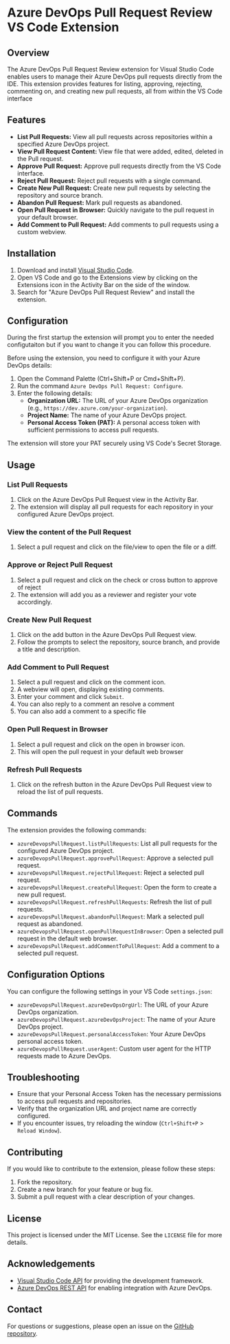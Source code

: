
# Azure DevOps Pull Request Review VS Code Extension

## Overview

The Azure DevOps Pull Request Review extension for Visual Studio Code enables users to manage their Azure DevOps pull requests directly from the IDE. This extension provides features for listing, approving, rejecting, commenting on, and creating new pull requests, all from within the VS Code interface

## Features

- **List Pull Requests:** View all pull requests across repositories within a specified Azure DevOps project.
- **View Pull Request Content:** View file that were added, edited, deleted in the Pull request.
- **Approve Pull Request:** Approve pull requests directly from the VS Code interface.
- **Reject Pull Request:** Reject pull requests with a single command.
- **Create New Pull Request:** Create new pull requests by selecting the repository and source branch.
- **Abandon Pull Request:** Mark pull requests as abandoned.
- **Open Pull Request in Browser:** Quickly navigate to the pull request in your default browser.
- **Add Comment to Pull Request:** Add comments to pull requests using a custom webview.

## Installation

1. Download and install [Visual Studio Code](https://code.visualstudio.com/).
2. Open VS Code and go to the Extensions view by clicking on the Extensions icon in the Activity Bar on the side of the window.
3. Search for "Azure DevOps Pull Request Review" and install the extension.

## Configuration

During the first startup the extension will prompt you to enter the needed configutaiton but if you want to change it you can follow this procedure.

Before using the extension, you need to configure it with your Azure DevOps details:

1. Open the Command Palette (Ctrl+Shift+P or Cmd+Shift+P).
2. Run the command `Azure DevOps Pull Request: Configure`.
3. Enter the following details:
   - **Organization URL:** The URL of your Azure DevOps organization (e.g., `https://dev.azure.com/your-organization`).
   - **Project Name:** The name of your Azure DevOps project.
   - **Personal Access Token (PAT):** A personal access token with sufficient permissions to access pull requests.

The extension will store your PAT securely using VS Code's Secret Storage.

## Usage

### List Pull Requests

1. Click on the Azure DevOps Pull Request view in the Activity Bar.
2. The extension will display all pull requests for each repository in your configured Azure DevOps project.

### View the content of the Pull Request

1. Select a pull request and click on the file/view to open the file or a diff.

### Approve or Reject Pull Request

1. Select a pull request and click on the check or cross button to approve of reject
2. The extension will add you as a reviewer and register your vote accordingly.

### Create New Pull Request

1. Click on the add button in the Azure DevOps Pull Request view.
2. Follow the prompts to select the repository, source branch, and provide a title and description.

### Add Comment to Pull Request

1. Select a pull request and click on the comment icon.
2. A webview will open, displaying existing comments.
3. Enter your comment and click `Submit`.
4. You can also reply to a comment an resolve a comment
5. You can also add a comment to a specific file

### Open Pull Request in Browser

1. Select a pull request and click on the open in browser icon.
2. This will open the pull request in your default web browser

### Refresh Pull Requests

1. Click on the refresh button in the Azure DevOps Pull Request view to reload the list of pull requests.

## Commands

The extension provides the following commands:

- `azureDevopsPullRequest.listPullRequests`: List all pull requests for the configured Azure DevOps project.
- `azureDevopsPullRequest.approvePullRequest`: Approve a selected pull request.
- `azureDevopsPullRequest.rejectPullRequest`: Reject a selected pull request.
- `azureDevopsPullRequest.createPullRequest`: Open the form to create a new pull request.
- `azureDevopsPullRequest.refreshPullRequests`: Refresh the list of pull requests.
- `azureDevopsPullRequest.abandonPullRequest`: Mark a selected pull request as abandoned.
- `azureDevopsPullRequest.openPullRequestInBrowser`: Open a selected pull request in the default web browser.
- `azureDevopsPullRequest.addCommentToPullRequest`: Add a comment to a selected pull request.

## Configuration Options

You can configure the following settings in your VS Code `settings.json`:

- `azureDevopsPullRequest.azureDevOpsOrgUrl`: The URL of your Azure DevOps organization.
- `azureDevopsPullRequest.azureDevOpsProject`: The name of your Azure DevOps project.
- `azureDevopsPullRequest.personalAccessToken`: Your Azure DevOps personal access token.
- `azureDevopsPullRequest.userAgent`: Custom user agent for the HTTP requests made to Azure DevOps.

## Troubleshooting

- Ensure that your Personal Access Token has the necessary permissions to access pull requests and repositories.
- Verify that the organization URL and project name are correctly configured.
- If you encounter issues, try reloading the window (`Ctrl+Shift+P` > `Reload Window`).

## Contributing

If you would like to contribute to the extension, please follow these steps:

1. Fork the repository.
2. Create a new branch for your feature or bug fix.
3. Submit a pull request with a clear description of your changes.

## License

This project is licensed under the MIT License. See the `LICENSE` file for more details.

## Acknowledgements

- [Visual Studio Code API](https://code.visualstudio.com/api) for providing the development framework.
- [Azure DevOps REST API](https://learn.microsoft.com/en-us/rest/api/azure/devops) for enabling integration with Azure DevOps.

## Contact

For questions or suggestions, please open an issue on the [GitHub repository](https://github.com/your-repo/azure-devops-review-pull-request).
